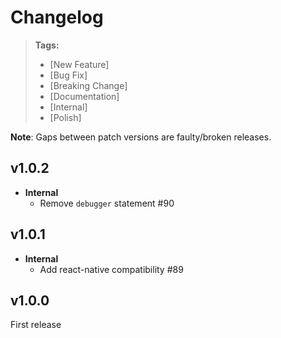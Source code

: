 # Changelog

> **Tags:**
> - [New Feature]
> - [Bug Fix]
> - [Breaking Change]
> - [Documentation]
> - [Internal]
> - [Polish]

**Note**: Gaps between patch versions are faulty/broken releases.

## v1.0.2

- **Internal**
  + Remove `debugger` statement #90

## v1.0.1

- **Internal**
  + Add react-native compatibility #89

## v1.0.0

First release